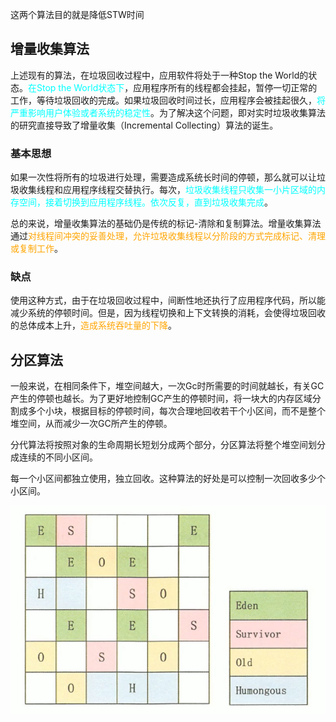 这两个算法目的就是降低STW时间

## 增量收集算法

上述现有的算法，在垃圾回收过程中，应用软件将处于一种Stop the World的状态。<font color="cyan">在Stop the World状态下</font>，应用程序所有的线程都会挂起，暂停一切正常的工作，等待垃圾回收的完成。如果垃圾回收时间过长，应用程序会被挂起很久，<font color="cyan">将严重影响用户体验或者系统的稳定性</font>。为了解决这个问题，即对实时垃圾收集算法的研究直接导致了增量收集（Incremental Collecting）算法的诞生。

### 基本思想

如果一次性将所有的垃圾进行处理，需要造成系统长时间的停顿，那么就可以让垃圾收集线程和应用程序线程交替执行。每次，<font color="cyan">垃圾收集线程只收集一小片区域的内存空间，接着切换到应用程序线程。依次反复，直到垃圾收集完成</font>。

总的来说，增量收集算法的基础仍是传统的标记-清除和复制算法。增量收集算法通过<font color="orange">对线程间冲突的妥善处理，允许垃圾收集线程以分阶段的方式完成标记、清理或复制工作</font>。

### 缺点

使用这种方式，由于在垃圾回收过程中，间断性地还执行了应用程序代码，所以能减少系统的停顿时间。但是，因为线程切换和上下文转换的消耗，会使得垃圾回收的总体成本上升，<font color="orange">造成系统吞吐量的下降</font>。



## 分区算法

一般来说，在相同条件下，堆空间越大，一次Gc时所需要的时间就越长，有关GC产生的停顿也越长。为了更好地控制GC产生的停顿时间，将一块大的内存区域分割成多个小块，根据目标的停顿时间，每次合理地回收若干个小区间，而不是整个堆空间，从而减少一次GC所产生的停顿。

分代算法将按照对象的生命周期长短划分成两个部分，分区算法将整个堆空间划分成连续的不同小区间。

每一个小区间都独立使用，独立回收。这种算法的好处是可以控制一次回收多少个小区间。

![83cad980-3fa0-4664-9927-d151eb4300a2](image/63.%E5%A2%9E%E9%87%8F%E6%94%B6%E9%9B%86%E7%AE%97%E6%B3%95%E3%80%81%E5%88%86%E5%8C%BA%E7%AE%97%E6%B3%95/83cad980-3fa0-4664-9927-d151eb4300a2.png)